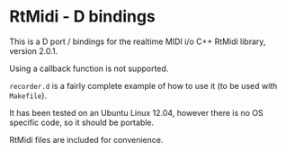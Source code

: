 
RtMidi - D bindings
===================

This is a D port / bindings for the realtime MIDI i/o C++ RtMidi library, version 2.0.1. 

Using a callback function is not supported. 

`recorder.d` is a fairly complete example of how to use it (to be used with `Makefile`).

It has been tested on an Ubuntu Linux 12.04, however there is no OS specific code, 
so it should be portable.

RtMidi files are included for convenience. 
